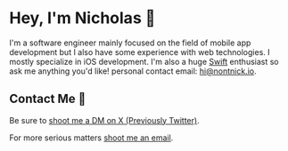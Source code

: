 # Hey, I'm Nicholas 👋

I'm a software engineer mainly focused on the field of mobile app development but I also have some experience with web technologies. I mostly specialize in iOS development. I'm also a huge [Swift](https://www.swift.org/) enthusiast so ask me anything you'd like! personal contact email: hi@nontnick.io. <br />

## Contact Me 💌
Be sure to <a href="https://twitter.com/heynickn">shoot me a DM on X (Previously Twitter)</a>.

For more serious matters <a href="mailto:hi@notnick.io">shoot me an email</a>.
